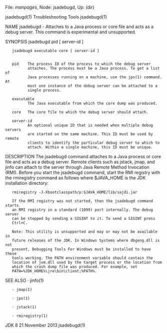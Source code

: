 File: *manpages*,  Node: jsadebugd,  Up: (dir)

jsadebugd(1)                 Troubleshooting Tools                jsadebugd(1)



NAME
       jsadebugd - Attaches to a Java process or core file and acts as a debug
       server. This command is experimental and unsupported.

SYNOPSIS
       jsadebugd pid [ server-id ]

       jsadebugd executable core [ server-id ]


       pid    The process ID of the process to which the debug server
              attaches. The process must be a Java process. To get a list of
              Java processes running on a machine, use the jps(1) command. At
              most one instance of the debug server can be attached to a
              single process.

       executable
              The Java executable from which the core dump was produced.

       core   The core file to which the debug server should attach.

       server-id
              An optional unique ID that is needed when multiple debug servers
              are started on the same machine. This ID must be used by remote
              clients to identify the particular debug server to which to
              attach. Within a single machine, this ID must be unique.

DESCRIPTION
       The jsadebugd command attaches to a Java process or core file and acts
       as a debug server. Remote clients such as jstack, jmap, and jinfo can
       attach to the server through Java Remote Method Invocation (RMI).
       Before you start the jsadebugd command, start the RMI registry with the
       rmiregistry command as follows where $JAVA_HOME is the JDK installation
       directory:

       rmiregistry -J-Xbootclasspath/p:$JAVA_HOME/lib/sajdi.jar

       If the RMI registry was not started, then the jsadebugd command starts
       an RMI registry in a standard (1099) port internally. The debug server
       can be stopped by sending a SIGINT to it. To send a SIGINT press
       Ctrl+C.

       Note: This utility is unsupported and may or may not be available in
       future releases of the JDK. In Windows Systems where dbgeng.dll is not
       present, Debugging Tools For Windows must be installed to have these
       tools working. The PATH environment variable should contain the
       location of jvm.dll used by the target process or the location from
       which the crash dump file was produced. For example, set
       PATH=%JDK_HOME%\jre\bin\client;%PATH%.

SEE ALSO
       · jinfo(1)

       · jmap(1)

       · jps(1)

       · jstack(1)

       · rmiregistry(1)



JDK 8                          21 November 2013                   jsadebugd(1)
